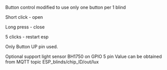 Button control modified to use only one button per 1 blind

Short click - open

Long press - close

5 clicks - restart esp

Only Button UP pin used. 

Optional support light sensor BH1750 on GPIO 5 pin
Value can be obtained from MQTT topic ESP_blinds/chip_ID/out/lux
